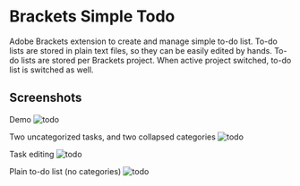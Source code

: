# Brackets Simple Todo

Adobe Brackets extension to create and manage simple to-do list.
To-do lists are stored in plain text files, so they can be easily edited by hands.
To-do lists are stored per Brackets project. When active project switched, to-do list is switched as well.

## Screenshots
Demo
![todo](https://cloud.githubusercontent.com/assets/693072/5894885/70a4e63c-a4dd-11e4-8357-37e614304860.gif)

Two uncategorized tasks, and two collapsed categories
![todo](https://cloud.githubusercontent.com/assets/693072/5894886/70a715e2-a4dd-11e4-9a64-0a23e0345347.png)

Task editing
![todo](https://cloud.githubusercontent.com/assets/693072/5894884/70a30d08-a4dd-11e4-908a-a428c512654d.png)

Plain to-do list (no categories)
![todo](https://cloud.githubusercontent.com/assets/693072/5894887/70ab3f8c-a4dd-11e4-97d3-4544baefd2ca.png)
